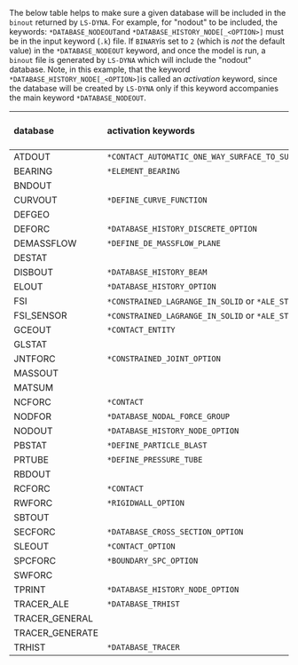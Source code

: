 The below table helps to make sure a given database will be included in the `binout` returned by `LS-DYNA`. For example, for "nodout" to be included, the keywords: `*DATABASE_NODEOUT`and `*DATABASE_HISTORY_NODE[_<OPTION>]` must be in the input keyword (`.k`) file. If `BINARY`is set to `2` (which is *not* the default value) in the `*DATABASE_NODEOUT` keyword, and once the model is run, a `binout` file is generated by `LS-DYNA` which will include the "nodout" database. Note, in this example, that the keyword `*DATABASE_HISTORY_NODE[_<OPTION>]`is called an *activation* keyword, since the database will be created by `LS-DYNA` only if this keyword accompanies the main keyword `*DATABASE_NODEOUT`.

|database|activation keywords|can be in `binout`?|name in `binout`|
|:-------|:------------------|:------------------|:---------------|
|ATDOUT|`*CONTACT_AUTOMATIC_ONE_WAY_SURFACE_TO_SURFACE_TIEBREAK`|true|`atdout`|
|BEARING|`*ELEMENT_BEARING`|true|`bearing`|
|BNDOUT||true|`bndout`|
|CURVOUT|`*DEFINE_CURVE_FUNCTION`|true|`curvout`|
|DEFGEO||true|`defgeo`|
|DEFORC|`*DATABASE_HISTORY_DISCRETE_OPTION`|true|`deforc`|
|DEMASSFLOW|`*DEFINE_DE_MASSFLOW_PLANE`|true|`demassflow`|
|DESTAT||true|`destat`|
|DISBOUT|`*DATABASE_HISTORY_BEAM`|true|`disbout`|
|ELOUT|`*DATABASE_HISTORY_OPTION`|true|`elout`|
|FSI|`*CONSTRAINED_LAGRANGE_IN_SOLID` or `*ALE_STRUCTURED_FSI`|true|`dbfsi`|
|FSI_SENSOR|`*CONSTRAINED_LAGRANGE_IN_SOLID` or `*ALE_STRUCTURED_FSI`|true|`dbsensor`|
|GCEOUT|`*CONTACT_ENTITY`|true|`gceout`|
|GLSTAT||true|`glstat`|
|JNTFORC|`*CONSTRAINED_JOINT_OPTION`|true|`jntforc`|
|MASSOUT||true|`massout`|
|MATSUM||true|`matsum`|
|NCFORC|`*CONTACT`|true|`ncforc`|
|NODFOR|`*DATABASE_NODAL_FORCE_GROUP`|true|`nodfor`|
|NODOUT|`*DATABASE_HISTORY_NODE_OPTION`|true|`nodout`|
|PBSTAT|`*DEFINE_PARTICLE_BLAST`|true|`pbstat`|
|PRTUBE|`*DEFINE_PRESSURE_TUBE`|true|`prtube`|
|RBDOUT||true|`rbdout`|
|RCFORC|`*CONTACT`|true|`rcforc`|
|RWFORC|`*RIGIDWALL_OPTION`|true|`rwforc`|
|SBTOUT||true|`sbtout`|
|SECFORC|`*DATABASE_CROSS_SECTION_OPTION`|true|`secforc`|
|SLEOUT|`*CONTACT_OPTION`|true|`sleout`|
|SPCFORC|`*BOUNDARY_SPC_OPTION`|true|`spcforc`|
|SWFORC||true|`swforc`|
|TPRINT|`*DATABASE_HISTORY_NODE_OPTION`|true|`tprint`|
|TRACER_ALE|`*DATABASE_TRHIST`|true|`trhale`|
|TRACER_GENERAL||false|`trcrgal_binout`|
|TRACER_GENERATE||false|`trcrgen_binout`|
|TRHIST|`*DATABASE_TRACER`|true|`trhist`|
